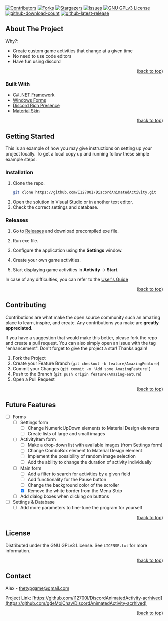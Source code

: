 <div id="top"></div>

[![Contributors][contributors-shield]][contributors-url]
[![Forks][forks-shield]][forks-url]
[![Stargazers][stars-shield]][stars-url]
[![Issues][issues-shield]][issues-url]
[![GNU GPLv3 License][license-shield]][license-url]
[![github-download-count][download-shield]][download-url]
[![github-latest-release][latest-shield]][latest-url]
## About The Project

<!-- ![product-screenshot](media/product-screenshot.png) -->

Why?:
* Create custom game activities that change at a given time
* No need to use code editors
* Have fun using discord

<p align="right">(<a href="#top">back to top</a>)</p>



### Built With

* [С# .NET Framework](https://dotnet.microsoft.com/en-us/download/dotnet-framework)
* [Windows Forms](https://docs.microsoft.com/en-us/dotnet/desktop/winforms/windows-forms-overview?view=netframeworkdesktop-4.8)
* [Discord Rich Presence](https://github.com/Lachee/discord-rpc-csharp)
* [Material Skin](https://github.com/IgnaceMaes/MaterialSkin)

<p align="right">(<a href="#top">back to top</a>)</p>



<!-- GETTING STARTED -->
## Getting Started

This is an example of how you may give instructions on setting up your project locally.
To get a local copy up and running follow these simple example steps.

### Installation

1. Clone the repo.
   ```sh
   git clone https://github.com/I12700I/DiscordAnimatedActivity.git
   ```
2. Open the solution in Visual Studio or in another text editor.
3. Check the correct settings and database.

### Releases

1. Go to [Releases](https://github.com/I12700I/DiscordAnimatedActivity/releases)
   and download precompiled exe file.

2. Run exe file.
3. Configure the application using the **Settings** window.
4. Create your own game activities.
5. Start displaying game activities in **Activity** -> **Start**.

In case of any difficulties, you can refer to the [User's Guide](https://github.com/gdeMojChay/DiscordAnimatedActivity/blob/master/Documentation/User's%20Guide.md)

<p align="right">(<a href="#top">back to top</a>)</p>

<!-- CONTRIBUTING -->
## Contributing

Contributions are what make the open source community such an amazing place to learn, inspire, and create. Any contributions you make are **greatly appreciated**.

If you have a suggestion that would make this better, please fork the repo and create a pull request. You can also simply open an issue with the tag "enhancement".
Don't forget to give the project a star! Thanks again!

1. Fork the Project
2. Create your Feature Branch (`git checkout -b feature/AmazingFeature`)
3. Commit your Changes (`git commit -m 'Add some AmazingFeature'`)
4. Push to the Branch (`git push origin feature/AmazingFeature`)
5. Open a Pull Request

<p align="right">(<a href="#top">back to top</a>)</p>

<!-- FUTURE FREATURES -->
## Future Features
- [ ] Forms
   - [ ] Settings form
      - [ ] Change NumericUpDown elements to Material Design elements
      - [ ] Create lists of large and small images
   - [ ] ActivityItem form
      - [ ] Make a drop-down list with available images (from Settings form)
      - [ ] Change ComboBox element to Material Design element
      - [ ] Implement the possibility of random image selection
      - [ ] Add the ability to change the duration of activity individually
   - [ ] Main form
      - [ ] Add a filter to search for activities by a given field
      - [ ] Add functionality for the Pause button
      - [ ] Change the background color of the scroller
      - [x] Remove the white border from the Menu Strip
   - [ ] Add dialog boxes when clicking on buttons
- [ ] Settings & Database
   - [ ] Add more parameters to fine-tune the program for yourself

<p align="right">(<a href="#top">back to top</a>)</p>

<!-- LICENSE -->
## License

Distributed under the GNU GPLv3 License. See `LICENSE.txt` for more information.

<p align="right">(<a href="#top">back to top</a>)</p>



<!-- CONTACT -->
## Contact

Alex - thetypgame@gmail.com

Project Link: [https://github.com/I12700I/DiscordAnimatedActivity-acrhived](https://github.com/gdeMojChay/DiscordAnimatedActivity-acrhived)

<p align="right">(<a href="#top">back to top</a>)</p>

[contributors-shield]: https://img.shields.io/github/contributors/I12700I/DiscordAnimatedActivity.svg?style=for-the-badge
[contributors-url]: https://github.com/I12700I/DiscordAnimatedActivity/graphs/contributors
[forks-shield]: https://img.shields.io/github/forks/I12700I/DiscordAnimatedActivity.svg?style=for-the-badge
[forks-url]: https://github.com/I12700I/DiscordAnimatedActivity/network/members
[stars-shield]: https://img.shields.io/github/stars/I12700I/DiscordAnimatedActivity.svg?style=for-the-badge
[stars-url]: https://github.com/I12700I/DiscordAnimatedActivity/stargazers
[issues-shield]: https://img.shields.io/github/issues/I12700I/DiscordAnimatedActivity.svg?style=for-the-badge
[issues-url]: https://github.com/I12700I/DiscordAnimatedActivity/issues
[license-shield]: https://img.shields.io/github/license/I12700I/DiscordAnimatedActivity.svg?style=for-the-badge
[license-url]: https://github.com/I12700I/DiscordAnimatedActivity/blob/master/LICENSE.txt
[download-shield]: https://img.shields.io/github/v/release/I12700I/DiscordAnimatedActivity.svg?style=for-the-badge
[download-url]: ../../releases
[latest-shield]: https://img.shields.io/github/downloads/I12700I/DiscordAnimatedActivity/total.svg?style=for-the-badge
[latest-url]: ../../releases
